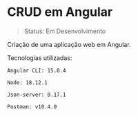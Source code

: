# CRUD em Angular

> Status: Em Desenvolvimento

Criação de uma aplicação web em Angular.

Tecnologias utilizadas:

```
Angular CLI: 15.0.4
```

```
Node: 18.12.1
```

```
Json-server: 0.17.1
```

```
Postman: v10.4.0
```
